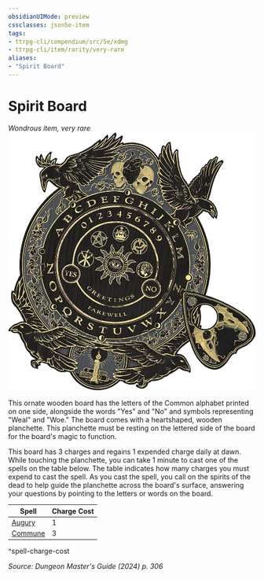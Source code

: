 ```yaml
---
obsidianUIMode: preview
cssclasses: json5e-item
tags:
- ttrpg-cli/compendium/src/5e/xdmg
- ttrpg-cli/item/rarity/very-rare
aliases: 
- "Spirit Board"
---
```

# Spirit Board
*Wondrous item, very rare*  
![](Misc%20Files/CLI/compendium/items/img/spirit-board.webp#right)


This ornate wooden board has the letters of the Common alphabet printed on one side, alongside the words "Yes" and "No" and symbols representing "Weal" and "Woe." The board comes with a heartshaped, wooden planchette. This planchette must be resting on the lettered side of the board for the board's magic to function.

This board has 3 charges and regains 1 expended charge daily at dawn. While touching the planchette, you can take 1 minute to cast one of the spells on the table below. The table indicates how many charges you must expend to cast the spell. As you cast the spell, you call on the spirits of the dead to help guide the planchette across the board's surface, answering your questions by pointing to the letters or words on the board.

| Spell | Charge Cost |
|-------|-------------|
| [Augury](Misc%20Files/CLI/compendium/spells/augury-xphb.md) | 1 |
| [Commune](Misc%20Files/CLI/compendium/spells/commune-xphb.md) | 3 |
^spell-charge-cost

*Source: Dungeon Master's Guide (2024) p. 306*